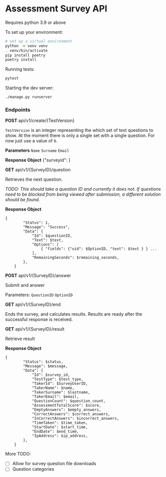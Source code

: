 # Assessment Survey API

Requires python 3.9 or above

To set up your environment:

```bash
# set up a virtual environment
python -m venv venv
. venv/bin/activate
pip install poetry
poetry install
```

Running tests:

```bash
pytest
```

Starting the dev server:

```bash
./manage.py runserver
```

### Endpoints

**POST** api/v1/create/{TestVersion}

`TestVersion` is an integer representing the which set of test questions to show. At the moment there is only a single set with a single question. For now just use a value of `0`.

**Parameters**
`Name`
`Surname`
`Email`

**Response Object**
{"surveyid": <UUID>}




**GET** api/v1/{SurveyID}/question

Retrieves the next question. 

*TODO: This should take a question ID and currently it does not. If questions need to be blocked from being viewed after submission, a different solution should be found.*

**Response Object**
```
{
        "Status": 1,
        "Message": "Success",
        "Data": {
            "Id": $questionID,
            "Text": $text,
            "Options": [
                { "fields": {"oid": $OptionID, "text": $text } } ...
            ],
            "RemainingSeconds": $remaining_seconds,
        },
    }
```




**POST** api/v1/{SurveyID}/answer

Submit and answer

Parameters:
`QuestionID`
`OptionID`




**GET** api/v1/{SurveyID}/end

Ends the survey, and calculates results. Results are ready after the successful response is received.




**GET** api/v1/{SurveyID}/result

Retrieve result

**Response Object**

```
{
        "Status": $status,
        "Message": $message,
        "Data": {
            "Id": $survey_id,
            "TestType": $test_type,
            "TakerId": $SurveyUserID,
            "TakerName": $name,
            "TakerSurname": $lastname,
            "TakerEmail": $email,
            "QuestionCount": $question_count,
            "AssessmentTotalScore": $score,
            "EmptyAnswers": $empty_answers,
            "CorrectAnswers": $correct_answers,
            "InCorrectAnswers": $incorrect_answers,
            "TimeTaken": $time_taken,
            "StartDate": $start_time,
            "EndDate": $end_time,
            "IpAddress": $ip_address,
        },
    }
```

More TODO:

- [ ] Allow for survey question file downloads
- [ ] Question categories